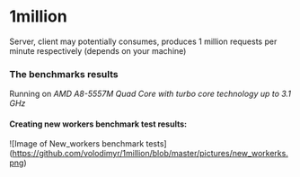 # 1million
Server, client may potentially consumes, produces 1 million requests per minute respectively (depends on your machine)

### The benchmarks results
Running on *AMD A8-5557M Quad Core with turbo core technology up to 3.1 GHz*

#### Creating new workers benchmark test results:
![Image of New_workers benchmark tests]
(https://github.com/volodimyr/1million/blob/master/pictures/new_workerks.png)
